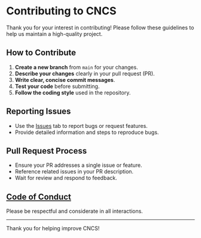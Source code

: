 # Contributing to CNCS

Thank you for your interest in contributing! Please follow these guidelines to help us maintain a high-quality project.

## How to Contribute

1. **Create a new branch** from `main` for your changes.
2. **Describe your changes** clearly in your pull request (PR).
3. **Write clear, concise commit messages**.
4. **Test your code** before submitting.
5. **Follow the coding style** used in the repository.

## Reporting Issues

- Use the [Issues](../../issues) tab to report bugs or request features.
- Provide detailed information and steps to reproduce bugs.

## Pull Request Process

- Ensure your PR addresses a single issue or feature.
- Reference related issues in your PR description.
- Wait for review and respond to feedback.

## <a href="Code_of_Conduct.md">Code of Conduct</a>

Please be respectful and considerate in all interactions.

---

Thank you for helping improve CNCS!